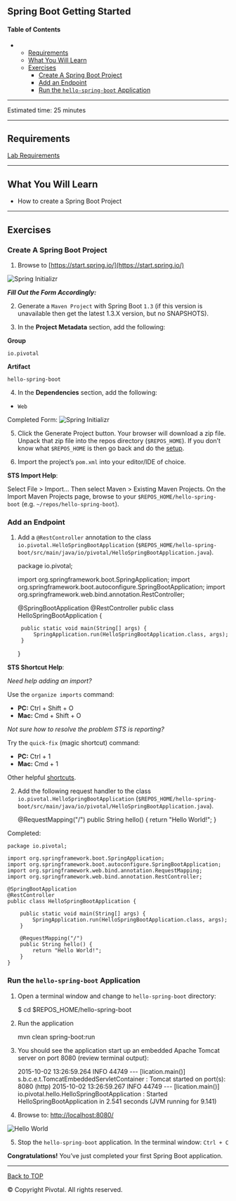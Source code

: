 <main role="main">

<div class="row">

<div class="pane bg-dark-2">

<div class="container">

## Spring Boot Getting Started

</div>

</div>

</div>

<div class="doc-main">

<div class="container">

<div class="row">

<div class="col-sm-14 doc-sidebar">

<div class="sidebar-module">

<div class="sidebar-toc">

#### Table of Contents

<nav id="TableOfContents">

*   *   [Requirements](#requirements:3976528693a0108357f4928017600865)
    *   [What You Will Learn](#what-you-will-learn:3976528693a0108357f4928017600865)
    *   [Exercises](#exercises:3976528693a0108357f4928017600865)
        *   [Create A Spring Boot Project](#create-a-spring-boot-project:3976528693a0108357f4928017600865)
        *   [Add an Endpoint](#add-an-endpoint:3976528693a0108357f4928017600865)
        *   [Run the `hello-spring-boot` Application](#run-the-hello-spring-boot-application:3976528693a0108357f4928017600865)

</nav>

</div>

</div>

</div>

</div>

<div class="row">

* * *

Estimated time: 25 minutes

* * *

## Requirements

[Lab Requirements](/spring-boot-primer/labs-setup)

* * *

## What You Will Learn

*   How to create a Spring Boot Project

* * *

## Exercises

### Create A Spring Boot Project

1) Browse to [https://start.spring.io/](https://start.spring.io/)

![Spring Initializr](resources/images/spring-initializr-init.png "Spring Initializr")

**_Fill Out the Form Accordingly:_**

2) Generate a `Maven Project` with Spring Boot `1.3` (if this version is unavailable then get the latest 1.3.X version, but no SNAPSHOTS).

3) In the **Project Metadata** section, add the following:

**Group**

`io.pivotal`

**Artifact**

`hello-spring-boot`

4) In the **Dependencies** section, add the following:

*   `Web`

Completed Form: ![Spring Initializr](resources/images/spring-initializr-complete.png "Spring Initializr")

5) Click the Generate Project button. Your browser will download a zip file. Unpack that zip file into the repos directory (`$REPOS_HOME`). If you don’t know what `$REPOS_HOME` is then go back and do the [setup](../labs-setup).

6) Import the project’s `pom.xml` into your editor/IDE of choice.

**STS Import Help**:

Select File > Import… Then select Maven > Existing Maven Projects. On the Import Maven Projects page, browse to your `$REPOS_HOME/hello-spring-boot` (e.g. `~/repos/hello-spring-boot`).

### Add an Endpoint

1) Add a `@RestController` annotation to the class `io.pivotal.HelloSpringBootApplication` (`$REPOS_HOME/hello-spring-boot/src/main/java/io/pivotal/HelloSpringBootApplication.java`).

    package io.pivotal;

    import org.springframework.boot.SpringApplication;
    import org.springframework.boot.autoconfigure.SpringBootApplication;
    import org.springframework.web.bind.annotation.RestController;

    @SpringBootApplication
    @RestController
    public class HelloSpringBootApplication {

        public static void main(String[] args) {
            SpringApplication.run(HelloSpringBootApplication.class, args);
        }
    }

**STS Shortcut Help**:

_Need help adding an import?_

Use the `organize imports` command:

*   **PC:** Ctrl + Shift + O
*   **Mac:** Cmd + Shift + O

_Not sure how to resolve the problem STS is reporting?_

Try the `quick-fix` (magic shortcut) command:

*   **PC:** Ctrl + 1
*   **Mac:** Cmd + 1

Other helpful [shortcuts](https://blog.codecentric.de/en/2012/08/my-top-10-shortcuts-for-eclipse-on-mac-os-x-and-windows-and-how-you-survive-the-change-from-windows-to-mac/).

2) Add the following request handler to the class `io.pivotal.HelloSpringBootApplication` (`$REPOS_HOME/hello-spring-boot/src/main/java/io/pivotal/HelloSpringBootApplication.java`).

    @RequestMapping("/")
    public String hello() {
        return "Hello World!";
    }

Completed:

    package io.pivotal;

    import org.springframework.boot.SpringApplication;
    import org.springframework.boot.autoconfigure.SpringBootApplication;
    import org.springframework.web.bind.annotation.RequestMapping;
    import org.springframework.web.bind.annotation.RestController;

    @SpringBootApplication
    @RestController
    public class HelloSpringBootApplication {

        public static void main(String[] args) {
            SpringApplication.run(HelloSpringBootApplication.class, args);
        }

        @RequestMapping("/")
        public String hello() {
            return "Hello World!";
        }
    }

### Run the `hello-spring-boot` Application

1) Open a terminal window and change to `hello-spring-boot` directory:

    $ cd $REPOS_HOME/hello-spring-boot

2) Run the application

    mvn clean spring-boot:run

3) You should see the application start up an embedded Apache Tomcat server on port 8080 (review terminal output):

    2015-10-02 13:26:59.264  INFO 44749 --- [lication.main()] s.b.c.e.t.TomcatEmbeddedServletContainer : Tomcat started on port(s): 8080 (http)
    2015-10-02 13:26:59.267  INFO 44749 --- [lication.main()] io.pivotal.hello.HelloSpringBootApplication     : Started HelloSpringBootApplication in 2.541 seconds (JVM running for 9.141)

4) Browse to: [http://localhost:8080/](http://localhost:8080/)

![Hello World](resources/images/hello-world.png "Hello World")

5) Stop the `hello-spring-boot` application. In the terminal window: `Ctrl + C`

**Congratulations!** You’ve just completed your first Spring Boot application.

</div>

</div>

</div>

</main>

* * *

<div class="container">

<div class="row">

<div class="col-sm-8">

[Back to TOP](#)

</div>

</div>

</div>

<footer class="doc-footer">

© Copyright Pivotal. All rights reserved.

</footer>

<script>hljs.initHighlightingOnLoad();</script>
